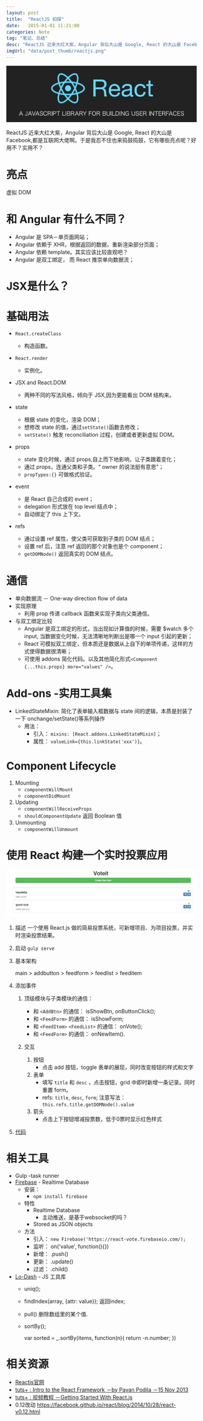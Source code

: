 ```yaml
---
layout: post
title:  "ReactJS 初探"
date:   2015-01-01 11:21:00
categories: Note
tag: "笔记、总结" 
desc: "ReactJS 近来大红大紫，Angular 背后大山是 Google, React 的大山是 Facebook,都是互联网大佬啊。于是我忍不住也来捣鼓捣鼓，它有哪些亮点呢？好用不？实用不？"
imgUrl: "data/post_thumb/reactjs.png"
---
```


![reactjs](/data/post_imgs/reactjs.png)

ReactJS 近来大红大紫，Angular 背后大山是 Google, React 的大山是 Facebook,都是互联网大佬啊。于是我忍不住也来捣鼓捣鼓，它有哪些亮点呢？好用不？实用不？

# 亮点

虚拟 DOM

# 和 Angular 有什么不同？

- Angular 是 SPA－单页面网站；
- Angular 依赖于 XHR，根据返回的数据，重新渲染部分页面；
- Angular 依赖 template。其实应该比较直观吧？
- Angular 是双工绑定， 而 React 推崇单向数据流；

# JSX是什么？



# 基础用法

- `React.createClass` 
	- 构造函数。

- `React.render` 
	- 实例化。

- JSX and React.DOM
	- 两种不同的写法风格，倾向于 JSX,因为更能看出 DOM 结构来。

- state
	- 根据 state 的变化，渲染 DOM；
	- 想修改 state 的值，通过`setState()`函数去修改；
	- `setState()` 触发 reconciliation 过程，创建或者更新虚拟 DOM。

- props
	- state 变化时候，通过 props,自上而下地影响，让子类跟着变化；
	- 通过 props，连通父类和子类。“ owner 的说法挺有意思”；
	- `propTypes:{}` 可做格式验证。

- event
	- 是 React 自己合成的 event；
	- delegation 形式放在 top level 结点中；
	- 自动绑定了 this 上下文。

- refs
	- 通过设置 ref 属性，使父类可获取到子类的 DOM 结点；
	- 设置 ref 后，注意 ref 返回的那个对象也是个 component；
	- `getDOMNode()` 返回真实的 DOM 结点。

# 通信

- 单向数据流 － One-way direction flow of data
- 实现原理
	- 利用 prop 传递 callback 函数来实现子类向父类通信。
- 与双工绑定比较
	- Angular 是双工绑定的形式，当出现如计算值的时候，需要 $watch 多个 input, 当数据变化时候，无法清晰地判断出是哪一个 input 引起的更新；
	- React 可模拟双工绑定，但本质还是数据从上自下的单项传递，这样的方式使得数据很清晰；
	- 可使用 addons 简化代码。以及其他简化形式`<Component {...this.props} more="values" />`。

# Add-ons -实用工具集
	
- LinkedStateMixin: 简化了表单输入框数据与 state 间的逻辑，本质是封装了一下 onchange/setState()等系列操作 
	- 用法：
		- 引入： `mixins: [React.addons.LinkedStateMixin]`；
		- 属性： `valueLink={this.linkState('xxx')}`。

# Component Lifecycle

1. Mounting
	- `componentWillMount`
	- `componentDidMount`
2. Updating
	- `componentWillReceiveProps`
	- `shouldComponentUpdate` 返回 Boolean 值
3. Unmounting
	- `componentWillUnmount`

# 使用 React 构建一个实时投票应用

![react-voting](/data/post_imgs/react-voting.png)

1. 描述
一个使用 React.js 做的简易投票系统，可新增项目、为项目投票，并实时渲染投票结果。

2. 启动
`gulp serve`

3. 基本架构

	main
		> addbutton
		> feedform
		> feedlist
			> feeditem

4. 添加事件
	1. 顶级模块与子类模块的通信：
		- 和 `<AddBtn>` 的通信： isShowBtn, onButtonClick();
		- 和 `<FeedForm>` 的通信： isShowForm;
		- 和 `<FeedItem>` `<FeedList>` 的通信： onVote();	
		- 和 `<FeedForm>` 的通信： onNewItem().

	2. 交互
		1. 按钮
			- 点击 add 按钮，toggle 表单的展现，同时改变按钮的样式和文字
		2. 表单
			- 填写 `title` 和 `desc` ，点击按钮，grid 中即时新增一条记录。同时重置 form。
			- refs: `title`, `desc`, `form`; 注意写法： `this.refs.title.getDOMNode().value`
		3. 箭头
			- 点击上下按钮增减投票数，低于0票时显示红色样式

5. [代码](https://github.com/heydelilah/exercises-FrontendFramework/tree/master/react-voteit)

# 相关工具

- Gulp -task runner
- [Firebase](https://www.firebase.com/) - Realtime Database
	- 安装： 
		- `npm install firebase`
	- 特性
		- Realtime Database
			- 主动推送，是基于websocket的吗？
		- Stored as JSON objects
	- 方法
		- 引入： `new Firebase('https://react-vote.firebaseio.com/);`
		- 监听： on('value', function(){})
		- 新增： .push()
		- 更新： .update()
		- 过滤： .child()
- [Lo-Dash](https://lodash.com/docs) -  JS 工具库
	- uniq();
	- findIndex(array, {attr: value}); 返回index;
	- pull() 删除数组里的某个值.
	- sortBy();

		var sorted = _.sortBy(items, function(n){
			return -n.number;
		})


# 相关资源

- [Reactjs官网](https://facebook.github.io/react/)
- [tuts+ : Intro to the React Framework －by Pavan Podila －15 Nov 2013](https://code.tutsplus.com/tutorials/intro-to-the-react-framework--net-35660)
- [tuts+ : 视频教程 －Getting Started With React.js](https://code.tutsplus.com/courses/getting-started-with-reactjs/lessons/jsx-vs-reactdom)
- 0.12改动 https://facebook.github.io/react/blog/2014/10/28/react-v0.12.html




